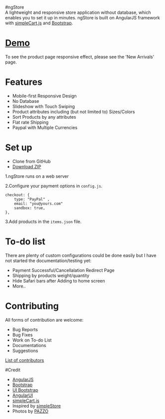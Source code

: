 #ngStore							  
A lightweight and responsive store application without database, which enables you to set it up in minutes. ngStore is built on AngularJS framework with <a href ="http://simplecartjs.org/" target="_blank">simpleCart.js</a> and <a href="http://getbootstrap.com/" target="_blank">Bootstrap</a>.

# <a href="http://wsjwong.github.io/ngStore" target="_blank">Demo</a>
To see the product page responsive effect, please see the 'New Arrivals' page.

# Features
* Mobile-first Responsive Design
* No Database
* Slideshow with Touch Swiping
* Product attributes including (but not limited to) Sizes/Colors
* Sort Products by any attributes
* Flat rate Shipping
* Paypal with Multiple Currencies

# Set up
* Clone from GitHub
* <a href="https://github.com/wsjwong/ngStore/archive/gh-pages.zip" target="_blank">Download ZIP</a>

1.ngStore runs on a web server

2.Configure your payment options in `config.js`.

```
checkout: {
	type: "PayPal" ,
	email: "you@yours.com"
	sandbox: true,
},
```
3.Add products in the `items.json` file.

# To-do list
There are plenty of custom configurations could be done easily but I have not started the documentation/testing yet:
* Payment Successful/Cancellalation Redirect Page
* Shipping by products weight/quantity
* Hide Safari bars after Adding to home screen
* More..

# Contributing
All forms of contribution are welcome:
* Bug Reports
* Bug Fixes
* Work on To-do List
* Documentations
* Suggestions

[List of contributors](https://github.com/wsjwong/ngStore/graphs/contributors)

#Credit
* <a href="https://angularjs.org" target="_blank">AngularJS</a>
* <a href="http://getbootstrap.com/" target="_blank">Bootstrap</a>
* <a href="https://angular-ui.github.io/bootstrap/" target="_blank">UI Bootstrap</a>
* <a href="http://angular-ui.github.io" target="_blank">AngularUI</a>
* <a href ="http://simplecartjs.org/" target="_blank">simpleCart.js</a>
* Inspired by <a href ="https://github.com/cdmedia/simplestore" target="_blank">simpleStore</a>
* Photos by <a href="http://www.pazzo.com.tw" target="_blank">PAZZO</a>

